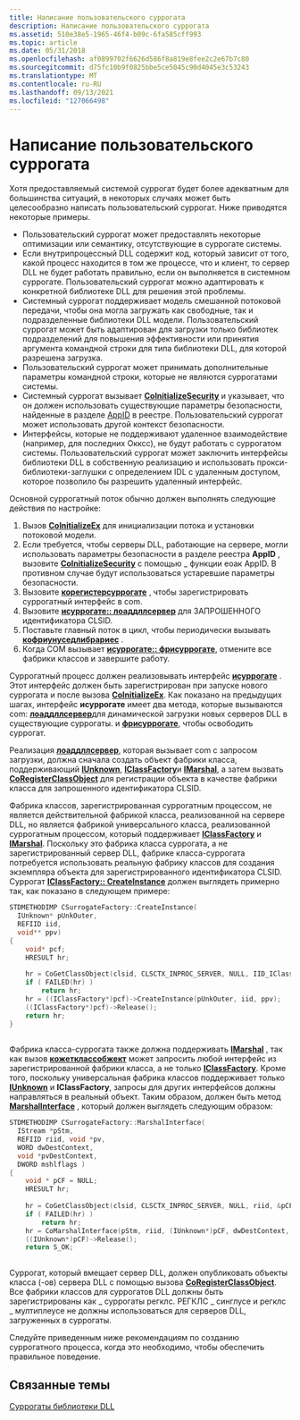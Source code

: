 ```yaml
---
title: Написание пользовательского суррогата
description: Написание пользовательского суррогата
ms.assetid: 510e38e5-1965-46f4-b09c-6fa585cff993
ms.topic: article
ms.date: 05/31/2018
ms.openlocfilehash: af0899702f6626d586f8a819e8fee2c2e67b7c80
ms.sourcegitcommit: d75fc10b9f0825bbe5ce5045c90d4045e3c53243
ms.translationtype: MT
ms.contentlocale: ru-RU
ms.lasthandoff: 09/13/2021
ms.locfileid: "127066498"
---
```

# <a name="writing-a-custom-surrogate"></a>Написание пользовательского суррогата

Хотя предоставляемый системой суррогат будет более адекватным для большинства ситуаций, в некоторых случаях может быть целесообразно написать пользовательский суррогат. Ниже приводятся некоторые примеры.

-   Пользовательский суррогат может предоставлять некоторые оптимизации или семантику, отсутствующие в суррогате системы.
-   Если внутрипроцессный DLL содержит код, который зависит от того, какой процесс находится в том же процессе, что и клиент, то сервер DLL не будет работать правильно, если он выполняется в системном суррогате. Пользовательский суррогат можно адаптировать к конкретной библиотеке DLL для решения этой проблемы.
-   Системный суррогат поддерживает модель смешанной потоковой передачи, чтобы она могла загружать как свободные, так и подразделенные библиотеки DLL модели. Пользовательский суррогат может быть адаптирован для загрузки только библиотек подразделений для повышения эффективности или принятия аргумента командной строки для типа библиотеки DLL, для которой разрешена загрузка.
-   Пользовательский суррогат может принимать дополнительные параметры командной строки, которые не являются суррогатами системы.
-   Системный суррогат вызывает [**CoInitializeSecurity**](/windows/desktop/api/combaseapi/nf-combaseapi-coinitializesecurity) и указывает, что он должен использовать существующие параметры безопасности, найденные в разделе [AppID](appid-key.md) в реестре. Пользовательский суррогат может использовать другой контекст безопасности.
-   Интерфейсы, которые не поддерживают удаленное взаимодействие (например, для последних Окксс), не будут работать с суррогатом системы. Пользовательский суррогат может заключить интерфейсы библиотеки DLL в собственную реализацию и использовать прокси-библиотеки-заглушки с определением IDL с удаленным доступом, которое позволило бы разрешить удаленный интерфейс.

Основной суррогатный поток обычно должен выполнять следующие действия по настройке:

1.  Вызов [**CoInitializeEx**](/windows/desktop/api/combaseapi/nf-combaseapi-coinitializeex) для инициализации потока и установки потоковой модели.
2.  Если требуется, чтобы серверы DLL, работающие на сервере, могли использовать параметры безопасности в разделе реестра **AppID** , вызовите [**CoInitializeSecurity**](/windows/desktop/api/combaseapi/nf-combaseapi-coinitializesecurity) с помощью \_ функции еоак AppID. В противном случае будут использоваться устаревшие параметры безопасности.
3.  Вызовите [**корегистерсуррогате**](/windows/desktop/api/combaseapi/nf-combaseapi-coregistersurrogate) , чтобы зарегистрировать суррогатный интерфейс в com.
4.  Вызовите [**исуррогате:: лоаддллсервер**](/windows/win32/api/objidlbase/nf-objidlbase-isurrogate-loaddllserver) для ЗАПРОШЕННОГО идентификатора CLSID.
5.  Поставьте главный поток в цикл, чтобы периодически вызывать [**кофриунуседлибрариес**](/windows/desktop/api/combaseapi/nf-combaseapi-cofreeunusedlibraries) .
6.  Когда COM вызывает [**исуррогате:: фрисуррогате**](/windows/win32/api/objidlbase/nf-objidlbase-isurrogate-freesurrogate), отмените все фабрики классов и завершите работу.

Суррогатный процесс должен реализовывать интерфейс [**исуррогате**](/windows/win32/api/objidlbase/nn-objidlbase-isurrogate) . Этот интерфейс должен быть зарегистрирован при запуске нового суррогата и после вызова [**CoInitializeEx**](/windows/desktop/api/combaseapi/nf-combaseapi-coinitializeex). Как показано на предыдущих шагах, интерфейс **исуррогате** имеет два метода, которые вызываются com: [**лоаддллсервер**](/windows/win32/api/objidlbase/nf-objidlbase-isurrogate-loaddllserver)для динамической загрузки новых серверов DLL в существующие суррогаты. и [**фрисуррогате**](/windows/win32/api/objidlbase/nf-objidlbase-isurrogate-freesurrogate), чтобы освободить суррогат.

Реализация [**лоаддллсервер**](/windows/win32/api/objidlbase/nf-objidlbase-isurrogate-loaddllserver), которая вызывает com с запросом загрузки, должна сначала создать объект фабрики класса, поддерживающий [**IUnknown**](/windows/desktop/api/Unknwn/nn-unknwn-iunknown), [**IClassFactory**](/windows/win32/api/unknwn/nn-unknwn-iclassfactory)и [**IMarshal**](/windows/win32/api/objidlbase/nn-objidlbase-imarshal), а затем вызвать [**CoRegisterClassObject**](/windows/desktop/api/combaseapi/nf-combaseapi-coregisterclassobject) для регистрации объекта в качестве фабрики класса для запрошенного идентификатора CLSID.

Фабрика классов, зарегистрированная суррогатным процессом, не является действительной фабрикой класса, реализованной на сервере DLL, но является фабрикой универсального класса, реализованной суррогатным процессом, который поддерживает [**IClassFactory**](/windows/win32/api/unknwn/nn-unknwn-iclassfactory) и [**IMarshal**](/windows/win32/api/objidlbase/nn-objidlbase-imarshal). Поскольку это фабрика класса суррогата, а не зарегистрированный сервер DLL, фабрике класса-суррогата потребуется использовать реальную фабрику классов для создания экземпляра объекта для зарегистрированного идентификатора CLSID. Суррогат [**IClassFactory:: CreateInstance**](/windows/desktop/api/Unknwn/nf-unknwn-iclassfactory-createinstance) должен выглядеть примерно так, как показано в следующем примере:


```C++
STDMETHODIMP CSurrogateFactory::CreateInstance(
  IUnknown* pUnkOuter, 
  REFIID iid, 
  void** ppv)
{
    void* pcf;
    HRESULT hr;
 
    hr = CoGetClassObject(clsid, CLSCTX_INPROC_SERVER, NULL, IID_IClassFactory, &pcf);
    if ( FAILED(hr) )
        return hr;
    hr = ((IClassFactory*)pcf)->CreateInstance(pUnkOuter, iid, ppv);
    ((IClassFactory*)pcf)->Release();
    return hr;
}
 
```



Фабрика класса-суррогата также должна поддерживать [**IMarshal**](/windows/win32/api/objidlbase/nn-objidlbase-imarshal) , так как вызов [**кожетклассобжект**](/windows/desktop/api/combaseapi/nf-combaseapi-cogetclassobject) может запросить любой интерфейс из зарегистрированной фабрики класса, а не только [**IClassFactory**](/windows/win32/api/unknwn/nn-unknwn-iclassfactory). Кроме того, поскольку универсальная фабрика классов поддерживает только [**IUnknown**](/windows/desktop/api/Unknwn/nn-unknwn-iunknown) и **IClassFactory**, запросы для других интерфейсов должны направляться в реальный объект. Таким образом, должен быть метод [**MarshalInterface**](/windows/win32/api/objidlbase/nf-objidlbase-imarshal-marshalinterface) , который должен выглядеть следующим образом:


```C++
STDMETHODIMP CSurrogateFactory::MarshalInterface(
  IStream *pStm,  
  REFIID riid, void *pv, 
  WORD dwDestContext, 
  void *pvDestContext, 
  DWORD mshlflags )
{   
    void * pCF = NULL;
    HRESULT hr;
 
    hr = CoGetClassObject(clsid, CLSCTX_INPROC_SERVER, NULL, riid, &pCF);
    if ( FAILED(hr) )
        return hr;   
    hr = CoMarshalInterface(pStm, riid, (IUnknown*)pCF, dwDestContext, pvDestContext,  mshlflags);
    ((IUnknown*)pCF)->Release();
    return S_OK;
 
```



Суррогат, который вмещает сервер DLL, должен опубликовать объекты класса (-ов) сервера DLL с помощью вызова [**CoRegisterClassObject**](/windows/desktop/api/combaseapi/nf-combaseapi-coregisterclassobject). Все фабрики классов для суррогатов DLL должны быть зарегистрированы как \_ суррогаты регклс. РЕГКЛС \_ синглусе и регклс \_ мултиплеусе не должны использоваться для серверов DLL, загруженных в суррогаты.

Следуйте приведенным ниже рекомендациям по созданию суррогатного процесса, когда это необходимо, чтобы обеспечить правильное поведение.

## <a name="related-topics"></a>Связанные темы

<dl> <dt>

[Суррогаты библиотеки DLL](dll-surrogates.md)
</dt> </dl>

 

 